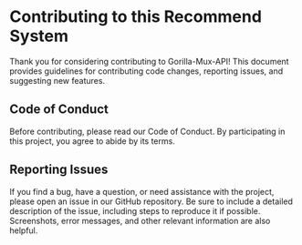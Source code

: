 # Contributing to this Recommend System

Thank you for considering contributing to Gorilla-Mux-API! This document provides guidelines for contributing code changes, reporting issues, and suggesting new features.

## Code of Conduct
Before contributing, please read our Code of Conduct. By participating in this project, you agree to abide by its terms.

## Reporting Issues
If you find a bug, have a question, or need assistance with the project, please open an issue in our GitHub repository. Be sure to include a detailed description of the issue, including steps to reproduce it if possible. Screenshots, error messages, and other relevant information are also helpful.